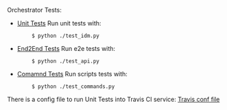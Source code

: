 Orchestrator Tests:


- [Unit Tests](./src/tests/core/test_idm.py)
Run unit tests with:
```
        $ python ./test_idm.py
```


- [End2End Tests](./src/tests/api/test_api.py)
Run e2e tests with:

```
        $ python ./test_api.py
```

- [Comamnd Tests](./src/tests/api/test_commands.py)
Run scripts tests with:

```
        $ python ./test_commands.py
```

There is a config file to run Unit Tests into Travis CI service:
[Travis conf file](.travis.yml)
